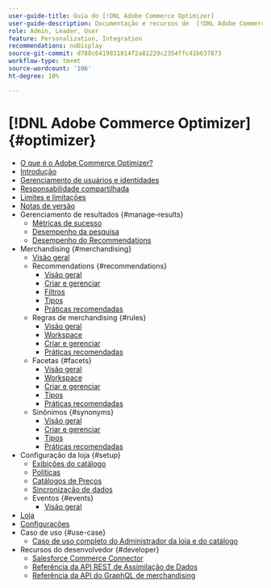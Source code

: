 ```yaml
---
user-guide-title: Guia do [!DNL Adobe Commerce Optimizer]
user-guide-description: Documentação e recursos de  [!DNL Adobe Commerce Optimizer].
role: Admin, Leader, User
feature: Personalization, Integration
recommendations: noDisplay
source-git-commit: d788c6419831814f2a81229c2354ffc41b637873
workflow-type: tm+mt
source-wordcount: '106'
ht-degree: 10%

---
```


# [!DNL Adobe Commerce Optimizer] {#optimizer}

- [O que é o Adobe Commerce Optimizer?](overview.md)
- [Introdução](get-started.md)
- [Gerenciamento de usuários e identidades](user-management.md)
- [Responsabilidade compartilhada](shared-responsibility.md)
- [Limites e limitações](boundaries-limits.md)
- [Notas de versão](release-notes.md)
- Gerenciamento de resultados {#manage-results}
   - [Métricas de sucesso](./manage-results/success-metrics.md)
   - [Desempenho da pesquisa](./manage-results/search-performance.md)
   - [Desempenho do Recommendations](./manage-results/recommendation-performance.md)
- Merchandising {#merchandising}
   - [Visão geral](./merchandising/overview.md)
   - Recommendations {#recommendations}
      - [Visão geral](./merchandising/recommendations/overview.md)
      - [Criar e gerenciar](./merchandising/recommendations/create.md)
      - [Filtros](./merchandising/recommendations/filters.md)
      - [Tipos](./merchandising/recommendations/types.md)
      - [Práticas recomendadas](./merchandising/recommendations/best-practice.md)
   - Regras de merchandising {#rules}
      - [Visão geral](./merchandising/rules/overview.md)
      - [Workspace](./merchandising/rules/workspace.md)
      - [Criar e gerenciar](./merchandising/rules/add.md)
      - [Práticas recomendadas](./merchandising/rules/best-practice.md)
   - Facetas {#facets}
      - [Visão geral](./merchandising/facets/overview.md)
      - [Workspace](./merchandising/facets/workspace.md)
      - [Criar e gerenciar](./merchandising/facets/add.md)
      - [Tipos](./merchandising/facets/type.md)
      - [Práticas recomendadas](./merchandising/facets/best-practice.md)
   - Sinônimos {#synonyms}
      - [Visão geral](./merchandising/synonyms/overview.md)
      - [Criar e gerenciar](./merchandising/synonyms/add.md)
      - [Tipos](./merchandising/synonyms/type.md)
      - [Práticas recomendadas](./merchandising/synonyms/best-practice.md)
- Configuração da loja {#setup}
   - [Exibições do catálogo](./setup/catalog-view.md)
   - [Políticas](./setup/policies.md)
   - [Catálogos de Preços](./setup/pricebooks.md)
   - [Sincronização de dados](./setup/data-sync.md)
   - Eventos {#events}
      - [Visão geral](./setup/events/overview.md)
- [Loja](storefront.md)
- [Configurações](settings.md)
- Caso de uso {#use-case}
   - [Caso de uso completo do Administrador da loja e do catálogo](./use-case/admin-use-case.md)
- Recursos do desenvolvedor {#developer}
   - [Salesforce Commerce Connector](./developer/salesforce-connector.md)
   - [Referência da API REST de Assimilação de Dados](https://developer.adobe.com/commerce/services/reference/rest/)
   - [Referência da API do GraphQL de merchandising](https://developer.adobe.com/commerce/services/reference/graphql/)
